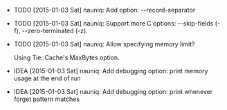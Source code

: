 * TODO [2015-01-03 Sat] nauniq: Add option: --record-separator
* TODO [2015-01-03 Sat] nauniq: Support more C<uniq> options: --skip-fields (-f), --zero-terminated (-z).
* TODO [2015-01-03 Sat] nauniq: Allow specifying memory limit?

  Using Tie::Cache's MaxBytes option.
* IDEA [2015-01-03 Sat] nauniq: Add debugging option: print memory usage at the end of run
* IDEA [2015-01-03 Sat] nauniq: Add debugging option: print whenever forget pattern matches
